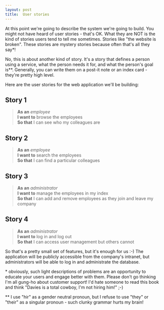 ```yaml
---
layout: post
title:  User stories
---
```


At this point we're going to describe the system we're going to build. You might not have heard of user stories - that's OK. What they are NOT is the kind of stories users tend to tell me sometimes. Stories like "the website is broken". These stories are mystery stories because often that's all they say\*!

No, this is about another kind of story. It's a story that defines a person using a service, what the person needs it for, and what the person's goal is\*\*. Generally, you can write them on a post-it note or an index card - they're pretty high level.

Here are the user stories for the web application we'll be building:

## Story 1

> **As an** _employee_  
**I want to** browse the employees  
**So that** I can see who my colleagues are

## Story 2

> **As an** _employee_  
**I want to** search the employees  
**So that** I can find a particular colleagues

## Story 3

> **As an** _administrator_  
**I want to** manage the employees in my index  
**So that** I can add and remove employees as they join and leave my company

## Story 4

> **As an** _administrator_  
> **I want to** log in and log out  
> **So that** I can access user management but others cannot

So that's a pretty small set of features, but it's enough for us :-) The application will be publicly accessible from the company's intranet, but administrators will be able to log in and administrate the database.


  \* obviously, such light descriptions of problems are an opportunity to educate your users and engage better with them. Please don't go thinking I'm all gung-ho about customer support! I'd hate someone to read this book and think "Davies is a total cowboy, I'm not hiring him!" ;-)

  \*\* I use "hir" as a gender neutral pronoun, but I refuse to use "they" or "their" as a singular pronoun - such clunky grammar hurts my brain!